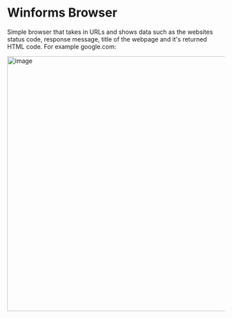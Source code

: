 # Winforms Browser 
Simple browser that takes in URLs and shows data such as the websites status code, response message, title of the webpage and it's returned HTML code. For example google.com: 

<img width="590" alt="image" src="https://github.com/user-attachments/assets/3b207f8d-1687-46d0-b2f0-f7f2c2317a6a" />


